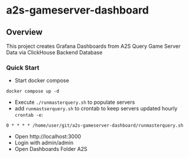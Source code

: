# a2s-gameserver-dashboard

## Overview
This project creates Grafana Dashboards from A2S Query Game Server Data via ClickHouse Backend Database

### Quick Start
 - Start docker compose
```commandline
docker compose up -d
```
 - Execute ```./runmasterquery.sh``` to populate servers
 - add ```runmastserquery.sh``` to crontab to keep servers updated hourly  ```crontab -e```:
```
0 * * * * /home/user/git/a2s-gameserver-dashboard/runmasterquery.sh
```
 - Open http://localhost:3000
 - Login with admin/admin
 - Open Dashboards Folder A2S
